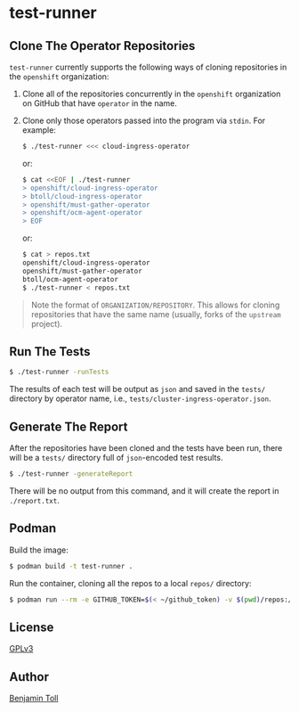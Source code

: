 # test-runner

## Clone The Operator Repositories

`test-runner` currently supports the following ways of cloning repositories in the `openshift` organization:

1. Clone all of the repositories concurrently in the `openshift` organization on GitHub that have `operator` in the name.

2. Clone only those operators passed into the program via `stdin`.  For example:
    ```bash
    $ ./test-runner <<< cloud-ingress-operator
    ```
    or:
    ```bash
    $ cat <<EOF | ./test-runner
    > openshift/cloud-ingress-operator
    > btoll/cloud-ingress-operator
    > openshift/must-gather-operator
    > openshift/ocm-agent-operator
    > EOF
    ```
    or:
    ```bash
    $ cat > repos.txt
    openshift/cloud-ingress-operator
    openshift/must-gather-operator
    btoll/ocm-agent-operator
    $ ./test-runner < repos.txt
    ```

> Note the format of `ORGANIZATION/REPOSITORY`.  This allows for cloning repositories that have the same name (usually, forks of the `upstream` project).

## Run The Tests

<!--
This can be done several ways, at least at the time of this writing.

- Unix `find` command
    + This will run the `find.sh` shell script for each repository in the `tests/` directory (generated by the `main.go` Golang program).
    + It will run the tests for every operator that contains an `test/e23` directory in the root of its repository.
    + This is very long-running and may not be ideal.
    ```bash
    $ find repos/ -maxdepth 3 -type d -ipath "*/test/e2e" -exec bash find.sh {} \;
    ```

- The `test_from_list.sh` shell script
    + This accepts a list of repositories.
    + The number inputs can be controlled.
-->

```bash
$ ./test-runner -runTests
```

The results of each test will be output as `json` and saved in the `tests/` directory by operator name, i.e.,  `tests/cluster-ingress-operator.json`.

## Generate The Report

After the repositories have been cloned and the tests have been run, there will be a `tests/` directory full of `json`-encoded test results.<!--  The `generate_report.sh` shell script will not iterate over this directory, outputting the name of the operator and the failing test(s), if any.-->

```bash
$ ./test-runner -generateReport
```

There will be no output from this command, and it will create the report in `./report.txt`.

## Podman

Build the image:

```bash
$ podman build -t test-runner .
```

Run the container, cloning all the repos to a local `repos/` directory:

```bash
$ podman run --rm -e GITHUB_TOKEN=$(< ~/github_token) -v $(pwd)/repos:/app/repos -it test-runner
````

## License

[GPLv3](COPYING)

## Author

[Benjamin Toll](https://benjamintoll.com)

